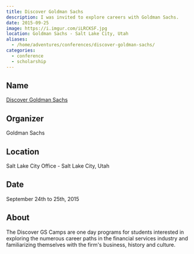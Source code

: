```yaml
---
title: Discover Goldman Sachs
description: I was invited to explore careers with Goldman Sachs.
date: 2015-09-25
image: https://i.imgur.com/iLRCKSF.jpg
location: Goldman Sachs - Salt Lake City, Utah
aliases:
  - /home/adventures/conferences/discover-goldman-sachs/
categories:
  - conference
  - scholarship
---
```


## Name

[Discover Goldman Sachs](https://www.goldmansachs.com/careers/why-goldman-sachs/diversity/diversity-us.html)

## Organizer

Goldman Sachs

## Location

Salt Lake City Office - Salt Lake City, Utah

## Date

September 24th to 25th, 2015

## About

The Discover GS Camps are one day programs for students interested in exploring the numerous career paths in the financial services industry and familiarizing themselves with the firm's business, history and culture.
